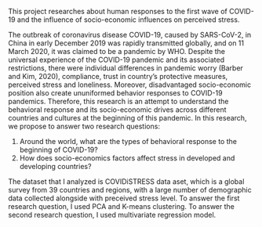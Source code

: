 This project researches about human responses to the first wave of COVID-19 and the influence of socio-economic influences on perceived stress. 

The outbreak of coronavirus disease COVID-19, caused by SARS-CoV-2, in China in early December 2019 was rapidly transmitted globally, and on 11 March 2020, it was claimed to be a pandemic by WHO. Despite the universal experience of the COVID-19 pandemic and its associated restrictions, there were individual differences in pandemic worry (Barber and Kim, 2020), compliance, trust in country’s protective measures, perceived stress and loneliness. Moreover, disadvantaged socio-economic position also create ununiformed behavior responses to COVID-19 pandemics. Therefore, this research is an attempt to understand the behavioral response and its socio-economic drives across different countries and cultures at the beginning of this pandemic. In this research, we propose to answer two research questions: 
1)	Around the world, what are the types of behavioral response to the beginning of COVID-19? 
2)	How does socio-economics factors affect stress in developed and developing countries?  

The dataset that I analyzed is COVIDiSTRESS data aset, which is a global survey from 39 countries and regions, with a large number of demographic data collected alongside with preceived stress level. To answer the first research question, I used PCA and K-means clustering. To answer the second research question, I used multivariate regression model. 
